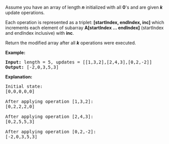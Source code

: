 <div><p>Assume you have an array of length <b><i>n</i></b> initialized with all <b>0</b>'s and are given <b><i>k</i></b> update operations.</p>

<p>Each operation is represented as a triplet: <b>[startIndex, endIndex, inc]</b> which increments each element of subarray <b>A[startIndex ... endIndex]</b> (startIndex and endIndex inclusive) with <b>inc</b>.</p>

<p>Return the modified array after all <b><i>k</i></b> operations were executed.</p>

<p><strong>Example:</strong></p>

<pre><strong>Input: </strong>length = <span id="example-input-1-1">5</span>, updates = <span id="example-input-1-2">[[1,3,2],[2,4,3],[0,2,-2]]</span>
<strong>Output: </strong><span id="example-output-1">[-2,0,3,5,3]</span>
</pre>

<p><b>Explanation:</b></p>

<pre>Initial state:
[0,0,0,0,0]

After applying operation [1,3,2]:
[0,2,2,2,0]

After applying operation [2,4,3]:
[0,2,5,5,3]

After applying operation [0,2,-2]:
[-2,0,3,5,3]
</pre></div>